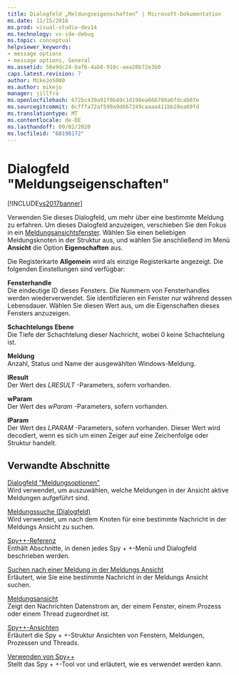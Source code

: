 ```yaml
---
title: Dialogfeld „Meldungseigenschaften“ | Microsoft-Dokumentation
ms.date: 11/15/2016
ms.prod: visual-studio-dev14
ms.technology: vs-ide-debug
ms.topic: conceptual
helpviewer_keywords:
- message options
- message options, General
ms.assetid: 58e9dc24-baf6-4ab8-916c-aea28b72e3b0
caps.latest.revision: 7
author: MikeJo5000
ms.author: mikejo
manager: jillfra
ms.openlocfilehash: 672bc439a91f0b49c1d198ea666789a6fdcab07e
ms.sourcegitcommit: 6cfffa72af599a9d667249caaaa411bb28ea69fd
ms.translationtype: MT
ms.contentlocale: de-DE
ms.lasthandoff: 09/02/2020
ms.locfileid: "68198172"
---
```

# <a name="message-properties-dialog-box"></a>Dialogfeld "Meldungseigenschaften"
[!INCLUDE[vs2017banner](../includes/vs2017banner.md)]

Verwenden Sie dieses Dialogfeld, um mehr über eine bestimmte Meldung zu erfahren. Um dieses Dialogfeld anzuzeigen, verschieben Sie den Fokus in ein [Meldungsansichtsfenster](../debugger/messages-view.md). Wählen Sie einen beliebigen Meldungsknoten in der Struktur aus, und wählen Sie anschließend im Menü **Ansicht** die Option **Eigenschaften** aus.  
  
 Die Registerkarte **Allgemein** wird als einzige Registerkarte angezeigt. Die folgenden Einstellungen sind verfügbar:  
  
 **Fensterhandle**  
 Die eindeutige ID dieses Fensters. Die Nummern von Fensterhandles werden wiederverwendet. Sie identifizieren ein Fenster nur während dessen Lebensdauer. Wählen Sie diesen Wert aus, um die Eigenschaften dieses Fensters anzuzeigen.  
  
 **Schachtelungs Ebene**  
 Die Tiefe der Schachtelung dieser Nachricht, wobei 0 keine Schachtelung ist.  
  
 **Meldung**  
 Anzahl, Status und Name der ausgewählten Windows-Meldung.  
  
 **lResult**  
 Der Wert des *LRESULT* -Parameters, sofern vorhanden.  
  
 **wParam**  
 Der Wert des *wParam* -Parameters, sofern vorhanden.  
  
 **lParam**  
 Der Wert des *LPARAM* -Parameters, sofern vorhanden. Dieser Wert wird decodiert, wenn es sich um einen Zeiger auf eine Zeichenfolge oder Struktur handelt.  
  
## <a name="related-sections"></a>Verwandte Abschnitte  
 [Dialogfeld "Meldungsoptionen"](../debugger/message-options-dialog-box.md)  
 Wird verwendet, um auszuwählen, welche Meldungen in der Ansicht aktive Meldungen aufgeführt sind.  
  
 [Meldungssuche (Dialogfeld)](../debugger/message-search-dialog-box.md)  
 Wird verwendet, um nach dem Knoten für eine bestimmte Nachricht in der Meldungs Ansicht zu suchen.  
  
 [Spy++-Referenz](../debugger/spy-increment-reference.md)  
 Enthält Abschnitte, in denen jedes Spy + +-Menü und Dialogfeld beschrieben werden.  
  
 [Suchen nach einer Meldung in der Meldungs Ansicht](../debugger/how-to-search-for-a-message-in-messages-view.md)  
 Erläutert, wie Sie eine bestimmte Nachricht in der Meldungs Ansicht suchen.  
  
 [Meldungsansicht](../debugger/messages-view.md)  
 Zeigt den Nachrichten Datenstrom an, der einem Fenster, einem Prozess oder einem Thread zugeordnet ist.  
  
 [Spy++-Ansichten](../debugger/spy-increment-views.md)  
 Erläutert die Spy + +-Struktur Ansichten von Fenstern, Meldungen, Prozessen und Threads.  
  
 [Verwenden von Spy++](../debugger/using-spy-increment.md)  
 Stellt das Spy + +-Tool vor und erläutert, wie es verwendet werden kann.
